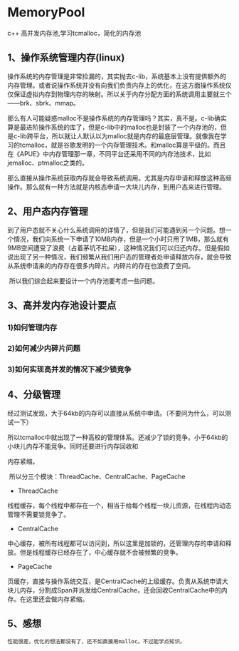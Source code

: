 # MemoryPool
c++ 高并发内存池,学习tcmalloc，简化的内存池



## 1、操作系统管理内存(linux)

​		操作系统的内存管理是非常捡漏的，其实抛去c-lib，系统基本上没有提供额外的内存管理。或者说操作系统并没有向我们负责内存上的优化，在这方面操作系统仅仅保证虚拟内存到物理内存的映射。所以关于内存分配方面的系统调用主要就三个——brk、sbrk、mmap。

​		那么有人可能疑惑malloc不是操作系统的内存管理吗？其实，真不是。c-lib确实算是最进阶操作系统的库了，但是c-lib中的malloc也是封装了一个内存池的，但是c-lib跨平台，所以就让人默认以为malloc就是内存的最底层管理。就像我在学习的tcmalloc，就是谷歌发明的一个内存管理技术。和malloc算是平级的。而且在《APUE》中内存管理那一章，不同平台还采用不同的内存池技术，比如jemalloc、ptmalloc之类的。

​		那么直接从操作系统获取内存就会导致系统调用。尤其是内存申请和释放这种高频操作。那么就有一种方法就是内核态申请一大块儿内存，到用户态来进行管理。

## 2、用户态内存管理

​		到了用户态就不关心什么系统调用的详情了，但是我们可能遇到另一个问题。想一个情况，我们向系统一下申请了10MB内存，但是一个小时只用了1MB，那么就有9MB空间遭受了浪费（占着茅坑不拉屎），这种情况我们可以归还内存。但是假如说出现了另一种情况，我们频繁从我们用户态的管理者处申请释放内存，就会导致从系统申请来的内存存在很多内碎片。内碎片的存在也浪费了空间。

​		所以我们综合起来要设计一个内存池要考虑一些问题。

## 3、高并发内存池设计要点

### 		1)如何管理内存

###		2)如何减少内碎片问题
### 3)如何实现高并发的情况下减少锁竞争



## 4、分级管理

​		经过测试发现，大于64kb的内存可以直接从系统中申请。（不要问为什么，可以测试一下）

​		所以tcmalloc中就出现了一种高校的管理体系。还减少了锁的竞争。小于64kb的小块儿内存不能竞争。同时还要进行内存回收和

内存紧缩。

​		所以分三个模块：ThreadCache、CentralCache、PageCache

- ThreadCache

​		线程缓存，每个线程中都存在一个，相当于给每个线程一块儿资源，在线程内动态管理不需要锁竞争了。

- CentralCache

​		中心缓存，被所有线程都可以访问到，所以这里是加锁的，还管理内存的申请和释放。但是线程缓存已经存在了，中心缓存就不会被频繁的竞争。

- PageCache

​		页缓存，直接与操作系统交互，是CentralCache的上级缓存。负责从系统申请大块儿内存，分割成Span并派发给CentralCache，还会回收CentralCache中的内存。在这里还会做内存紧缩。

## 5、感想
    性能很差，优化的想法都没有了，还不如直接用malloc。不过能学点知识。